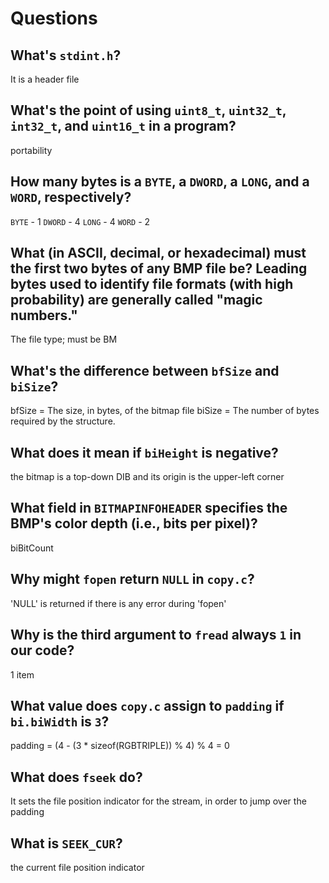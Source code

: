 # Questions

## What's `stdint.h`?

It is a header file

## What's the point of using `uint8_t`, `uint32_t`, `int32_t`, and `uint16_t` in a program?

portability

## How many bytes is a `BYTE`, a `DWORD`, a `LONG`, and a `WORD`, respectively?

 `BYTE` - 1
 `DWORD` - 4
 `LONG` - 4
 `WORD` - 2

## What (in ASCII, decimal, or hexadecimal) must the first two bytes of any BMP file be? Leading bytes used to identify file formats (with high probability) are generally called "magic numbers."

The file type; must be BM

## What's the difference between `bfSize` and `biSize`?

bfSize = The size, in bytes, of the bitmap file
biSize = The number of bytes required by the structure.

## What does it mean if `biHeight` is negative?

the bitmap is a top-down DIB and its origin is the upper-left corner

## What field in `BITMAPINFOHEADER` specifies the BMP's color depth (i.e., bits per pixel)?

biBitCount

## Why might `fopen` return `NULL` in `copy.c`?

'NULL' is returned if there is any error during 'fopen'

## Why is the third argument to `fread` always `1` in our code?

1 item

## What value does `copy.c` assign to `padding` if `bi.biWidth` is `3`?

 padding = (4 - (3 * sizeof(RGBTRIPLE)) % 4) % 4 = 0

## What does `fseek` do?

It sets the file position indicator for the stream, in order to jump over the padding

## What is `SEEK_CUR`?

the current file position indicator
